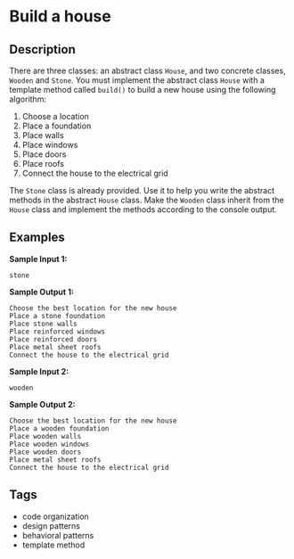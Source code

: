 # Build a house

## Description
There are three classes: an abstract class `House`, and two concrete classes, `Wooden` and `Stone`.
You must implement the abstract class `House` with a template method called `build()` to build a new house using the following algorithm:

1. Choose a location
2. Place a foundation
3. Place walls
4. Place windows
5. Place doors
6. Place roofs
7. Connect the house to the electrical grid

The `Stone` class is already provided. Use it to help you write the abstract methods in the abstract `House` class.
Make the `Wooden` class inherit from the `House` class and implement the methods according to the console output.

## Examples
**Sample Input 1:**
```console
stone
```

**Sample Output 1:**
```console
Choose the best location for the new house
Place a stone foundation
Place stone walls
Place reinforced windows
Place reinforced doors
Place metal sheet roofs
Connect the house to the electrical grid
```

**Sample Input 2:**
```console
wooden
```

**Sample Output 2:**
```console
Choose the best location for the new house
Place a wooden foundation
Place wooden walls
Place wooden windows
Place wooden doors
Place metal sheet roofs
Connect the house to the electrical grid
```

## Tags
- code organization
- design patterns
- behavioral patterns
- template method